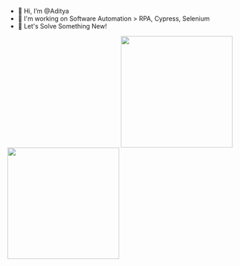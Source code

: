 - 👋 Hi, I’m @Aditya
- 👀 I'm working on Software Automation > RPA, Cypress, Selenium
- 🌱 Let's Solve Something New!

 <div style="display: flex; justify-content: space-between">    
    <a href="https://github.com/adityamali12/github-readme-stats">
      <img align="right" height="250" src="https://github-readme-stats.vercel.app/api/top-langs/?username=adityamali12&layout=donut-vertical" />
      <img align="left" height="250" src="https://github-readme-stats.vercel.app/api?username=adityamali12&show_icons=true" />
    </a>
 </div>

